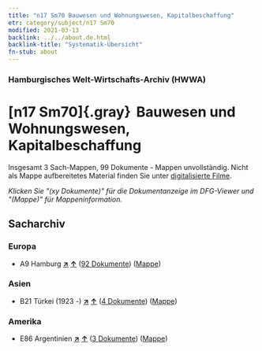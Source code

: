 ```yaml
---
title: "n17 Sm70 Bauwesen und Wohnungswesen, Kapitalbeschaffung"
etr: category/subject/n17 Sm70
modified: 2021-03-13
backlink: ../../about.de.html
backlink-title: "Systematik-Übersicht"
fn-stub: about
---
```


### Hamburgisches Welt-Wirtschafts-Archiv (HWWA)
# [n17 Sm70]{.gray}&#8201; Bauwesen und Wohnungswesen, Kapitalbeschaffung&#160; 




Insgesamt 3 Sach-Mappen, 99 Dokumente - Mappen unvollständig.
Nicht als Mappe aufbereitetes Material finden Sie unter [digitalisierte Filme](/film/h1_sh).

_Klicken Sie "(xy Dokumente)" für die Dokumentanzeige im DFG-Viewer und "(Mappe)" für Mappeninformation._

## Sacharchiv




### Europa

- A9 Hamburg [**&nearr;**](../../../geo/i/140905/about.de.html "Hamburg (alle Mappen)") [**&uarr;**](../../../geo/about.de.html#A9 "Ländersystematik") (<a href="https://pm20.zbw.eu/dfgview/sh/140905,145260" title="über: Hamburg : Bauwesen und Wohnungswesen, Kapitalbeschaffung" target="_blank">92 Dokumente</a>) ([Mappe](../../../../folder/sh/1409xx/140905/1452xx/145260/about.de.html))

### Asien

- B21 Türkei (1923 -) [**&nearr;**](../../../geo/i/141111/about.de.html "Türkei (1923 -) (alle Mappen)") [**&uarr;**](../../../geo/about.de.html#B21 "Ländersystematik") (<a href="https://pm20.zbw.eu/dfgview/sh/141111,145260" title="über: Türkei (1923 -) : Bauwesen und Wohnungswesen, Kapitalbeschaffung" target="_blank">4 Dokumente</a>) ([Mappe](../../../../folder/sh/1411xx/141111/1452xx/145260/about.de.html))

### Amerika

- E86 Argentinien [**&nearr;**](../../../geo/i/141692/about.de.html "Argentinien (alle Mappen)") [**&uarr;**](../../../geo/about.de.html#E86 "Ländersystematik") (<a href="https://pm20.zbw.eu/dfgview/sh/141692,145260" title="über: Argentinien : Bauwesen und Wohnungswesen, Kapitalbeschaffung" target="_blank">3 Dokumente</a>) ([Mappe](../../../../folder/sh/1416xx/141692/1452xx/145260/about.de.html))


